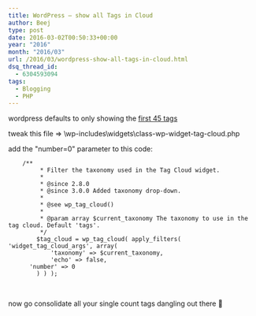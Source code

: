 ```yaml
---
title: WordPress – show all Tags in Cloud
author: Beej
type: post
date: 2016-03-02T00:50:33+00:00
year: "2016"
month: "2016/03"
url: /2016/03/wordpress-show-all-tags-in-cloud.html
dsq_thread_id:
  - 6304593094
tags:
  - Blogging
  - PHP
---
```

wordpress defaults to only showing the [first 45 tags][1]
  
tweak this file => \wp-includes\widgets\class-wp-widget-tag-cloud.php
  
add the "number=0" parameter to this code:

        /**
             * Filter the taxonomy used in the Tag Cloud widget.
             *
             * @since 2.8.0
             * @since 3.0.0 Added taxonomy drop-down.
             *
             * @see wp_tag_cloud()
             *
             * @param array $current_taxonomy The taxonomy to use in the tag cloud. Default 'tags'.
             */
            $tag_cloud = wp_tag_cloud( apply_filters( 'widget_tag_cloud_args', array(
                'taxonomy' => $current_taxonomy,
                'echo' => false,
          'number' => 0
            ) ) );
    

&nbsp;
  
now go consolidate all your single count tags dangling out there 🙂

 [1]: https://codex.wordpress.org/Function_Reference/wp_tag_cloud